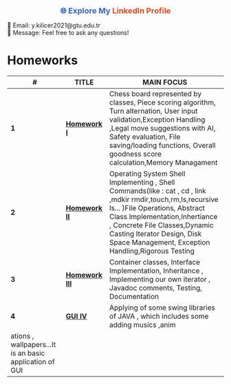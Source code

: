 

<p align="center">
  <!-- LinkedIn Profile Link -->
  <a href="https://www.linkedin.com/in/yusuf-emre-kılıçer-5ab0231a7/" style="color: #3366cc; text-decoration: none; font-size: 18px; font-weight: bold; transition: transform 0.2s ease-in-out;">
    🌐 Explore My <span style="color: #e44d26;">LinkedIn Profile</span>
  </a>
</p>

<!-- Contact Information -->
<p>
  📧 Email: y.kilicer2021@gtu.edu.tr <br>
  💬 Message: Feel free to ask any questions!
</p>


# Homeworks
| #      | TITLE                                                                                              |                     MAIN FOCUS                                                               
| ------ | ---------------------------------------------------------------------------------------------------|             ----------------------------------------------------------------------------------------|
| **1**  | **[Homework I ](https://github.com/emretechno/OOP_PROGRAMMING-CPP-JAVA/blob/main/CPP_HW1%201.zip)**              | Chess board represented by classes, Piece scoring algorithm, Turn alternation, User                                                                                                                                  input validation,Exception Handling ,Legal move suggestions with AI, Safety                                                                                                                                          evaluation, File saving/loading functions, Overall goodness score                                                                                                                                                    calculation,Memory Managament                                                         |
| **2**  | **[Homework II ](https://github.com/emretechno/OOP_PROGRAMMING-CPP-JAVA/blob/main/CPP_HW2.zip)**                 | Operating System Shell Implementing , Shell Commands(like : cat , cd , link ,mdkir                                                                                                                                   rmdir,touch,rm,ls,recursive ls... )File Operations, Abstract Class                                                                                                                                                   Implementation,Inhertiance , Concrete File Classes,Dynamic Casting Iterator Design,                                                                                                                                  Disk Space Management, Exception Handling,Rigorous Testing                            |
| **3** | **[Homework III ](https://github.com/emretechno/OOP_PROGRAMMING-CPP-JAVA/blob/main/JAVA_HW3.zip)**               | Container classes, Interface Implementation, Inheritance , Implementing our own                                                                                                                                      iterator , Javadoc comments, Testing, Documentation                                   |
| **4** | **[GUI IV ](https://github.com/emretechno/OOP_PROGRAMMING-CPP-JAVA/blob/main/GUI-JAVA.zip)**                   | Applying of some swing libraries of JAVA , which includes some adding musics ,anim
                                                            ations , wallpapers...It is an basic application of GUI |
